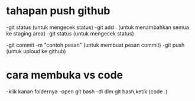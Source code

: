 # tahapan push github
-git status (untuk mengecek status)
-git add . (untuk menambahkan semua ke staging area)
-git status (untuk mengecek status)

-git commit -m "contoh pesan" (untuk membuat pesan commit)
-git push (untuk uploud ke github)

# cara membuka vs code
-klik kanan foldernya
-open git bash
-di dlm git bash,ketik (code .)